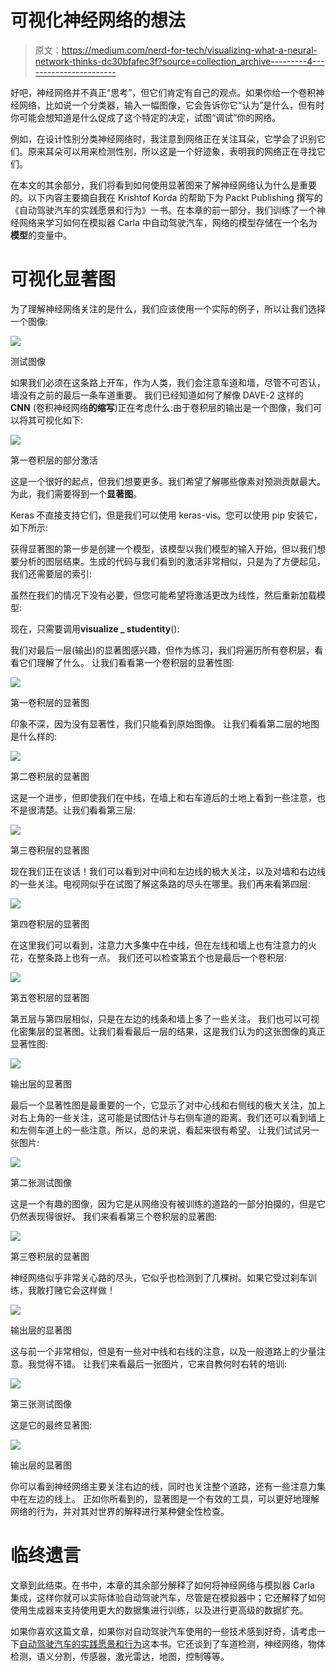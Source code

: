 # 可视化神经网络的想法

> 原文：<https://medium.com/nerd-for-tech/visualizing-what-a-neural-network-thinks-dc30bfafec3f?source=collection_archive---------4----------------------->

好吧，神经网络并不真正“思考”，但它们肯定有自己的观点。如果你给一个卷积神经网络，比如说一个分类器，输入一幅图像，它会告诉你它“认为”是什么，但有时你可能会想知道是什么促成了这个特定的决定，试图“调试”你的网络。

例如，在设计性别分类神经网络时，我注意到网络正在关注耳朵，它学会了识别它们。原来耳朵可以用来检测性别，所以这是一个好迹象，表明我的网络正在寻找它们。

在本文的其余部分，我们将看到如何使用显著图来了解神经网络认为什么是重要的。以下内容主要摘自我在 Krishtof Korda 的帮助下为 Packt Publishing 撰写的《自动驾驶汽车的实践愿景和行为》一书。在本章的前一部分，我们训练了一个神经网络来学习如何在模拟器 Carla 中自动驾驶汽车，网络的模型存储在一个名为**模型**的变量中。

# 可视化显著图

为了理解神经网络关注的是什么，我们应该使用一个实际的例子，所以让我们选择一个图像:

![](img/07cc118c7c60bac0d08d3014aa20478b.png)

测试图像

如果我们必须在这条路上开车，作为人类，我们会注意车道和墙，尽管不可否认，墙没有之前的最后一条车道重要。
我们已经知道如何了解像 DAVE-2 这样的 **CNN** (卷积神经网络**的缩写**)正在考虑什么:由于卷积层的输出是一个图像，我们可以将其可视化如下:

![](img/111db6a2c857f538dbeffdfc3593dad8.png)

第一卷积层的部分激活

这是一个很好的起点，但我们想要更多。我们希望了解哪些像素对预测贡献最大。为此，我们需要得到一个**显著图**。

Keras 不直接支持它们，但是我们可以使用 keras-vis。您可以使用 pip 安装它，如下所示:

获得显著图的第一步是创建一个模型，该模型以我们模型的输入开始，但以我们想要分析的图层结束。生成的代码与我们看到的激活非常相似，只是为了方便起见，我们还需要层的索引:

虽然在我们的情况下没有必要，但您可能希望将激活更改为线性，然后重新加载模型:

现在，只需要调用**visualize _ studentity**():

我们对最后一层(输出)的显著图感兴趣，但作为练习，我们将遍历所有卷积层，看看它们理解了什么。
让我们看看第一个卷积层的显著性图:

![](img/d9051b547e19510aff47bf458c4d4089.png)

第一卷积层的显著图

印象不深，因为没有显著性，我们只能看到原始图像。
让我们看看第二层的地图是什么样的:

![](img/aac089d9f0086320d2d36df0fecb2fb5.png)

第二卷积层的显著图

这是一个进步，但即使我们在中线，在墙上和右车道后的土地上看到一些注意，也不是很清楚。让我们看看第三层:

![](img/a90fb28e2cd1a534de84ae70be9957a5.png)

第三卷积层的显著图

现在我们正在谈话！我们可以看到对中间和左边线的极大关注，以及对墙和右边线的一些关注。电视网似乎在试图了解这条路的尽头在哪里。我们再来看第四层:

![](img/a5f9219c524f72c203af9755e6c52f2f.png)

第四卷积层的显著图

在这里我们可以看到，注意力大多集中在中线，但在左线和墙上也有注意力的火花，在整条路上也有一点。
我们还可以检查第五个也是最后一个卷积层:

![](img/e9124331f6123cd67924139a0088b403.png)

第五卷积层的显著图

第五层与第四层相似，只是在左边的线条和墙上多了一些关注。
我们也可以可视化密集层的显著图。让我们看看最后一层的结果，这是我们认为的这张图像的真正显著性图:

![](img/6c96aa4fc8fd31036dc2dc9dbdd7bc50.png)

输出层的显著图

最后一个显著性图是最重要的一个，它显示了对中心线和右侧线的极大关注，加上对右上角的一些关注，这可能是试图估计与右侧车道的距离。我们还可以看到墙上和左侧车道上的一些注意。所以，总的来说，看起来很有希望。
让我们试试另一张图片:

![](img/402685f2318ea92880e1031d5f204d40.png)

第二张测试图像

这是一个有趣的图像，因为它是从网络没有被训练的道路的一部分拍摄的，但是它仍然表现得很好。
我们来看看第三个卷积层的显著图:

![](img/5374100acd894e87c0e6eeedd2abcb9a.png)

第三卷积层的显著图

神经网络似乎非常关心路的尽头，它似乎也检测到了几棵树。如果它受过刹车训练，我敢打赌它会这样做！

![](img/e36334074e42369ac35785b38c8fcdb9.png)

输出层的显著图

这与前一个非常相似，但是有一些对中线和右线的注意，以及一般道路上的少量注意。我觉得不错。
让我们来看最后一张图片，它来自教何时右转的培训:

![](img/8e3d6da876a1d468a04b7c6fecfa2f51.png)

第三张测试图像

这是它的最终显著图:

![](img/1bda7c68cea2615086844039e26b64dd.png)

输出层的显著图

你可以看到神经网络主要关注右边的线，同时也关注整个道路，还有一些注意力集中在左边的线上。
正如你所看到的，显著图是一个有效的工具，可以更好地理解网络的行为，并对其对世界的解释进行某种健全性检查。

# 临终遗言

文章到此结束。在书中，本章的其余部分解释了如何将神经网络与模拟器 Carla 集成，这样你就可以实际体验自动驾驶汽车，尽管是在模拟器中；它还解释了如何使用生成器来支持使用更大的数据集进行训练，以及进行更高级的数据扩充。

如果你喜欢这篇文章，如果你对自动驾驶汽车使用的一些技术感到好奇，请考虑一下[自动驾驶汽车的实践愿景和行为](http://packt.live/3jimRoS)这本书。它还谈到了车道检测，神经网络，物体检测，语义分割，传感器，激光雷达，地图，控制等等。
